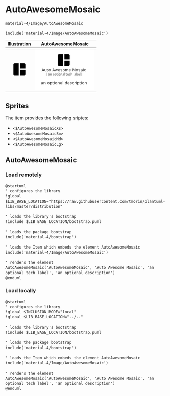 # AutoAwesomeMosaic


```text
material-4/Image/AutoAwesomeMosaic
```

```text
include('material-4/Image/AutoAwesomeMosaic')
```



| Illustration | AutoAwesomeMosaic |
| :---: | :---: |
| ![illustration for Illustration](../../material-4/Image/AutoAwesomeMosaic.png) | ![illustration for AutoAwesomeMosaic](../../material-4/Image/AutoAwesomeMosaic.Local.png) |



## Sprites
The item provides the following sriptes:

- `<$AutoAwesomeMosaicXs>`
- `<$AutoAwesomeMosaicSm>`
- `<$AutoAwesomeMosaicMd>`
- `<$AutoAwesomeMosaicLg>`





## AutoAwesomeMosaic

### Load remotely
```plantuml
@startuml
' configures the library
!global $LIB_BASE_LOCATION="https://raw.githubusercontent.com/tmorin/plantuml-libs/master/distribution"

' loads the library's bootstrap
!include $LIB_BASE_LOCATION/bootstrap.puml

' loads the package bootstrap
include('material-4/bootstrap')

' loads the Item which embeds the element AutoAwesomeMosaic
include('material-4/Image/AutoAwesomeMosaic')

' renders the element
AutoAwesomeMosaic('AutoAwesomeMosaic', 'Auto Awesome Mosaic', 'an optional tech label', 'an optional description')
@enduml
```

### Load locally
```plantuml
@startuml
' configures the library
!global $INCLUSION_MODE="local"
!global $LIB_BASE_LOCATION="../.."

' loads the library's bootstrap
!include $LIB_BASE_LOCATION/bootstrap.puml

' loads the package bootstrap
include('material-4/bootstrap')

' loads the Item which embeds the element AutoAwesomeMosaic
include('material-4/Image/AutoAwesomeMosaic')

' renders the element
AutoAwesomeMosaic('AutoAwesomeMosaic', 'Auto Awesome Mosaic', 'an optional tech label', 'an optional description')
@enduml
```

